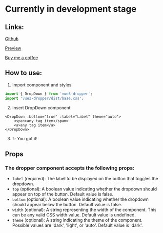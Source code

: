 # Currently in development stage

## Links:

[Github](https://github.com/whereayodev/vue3-dropper)

[Preview](https://dropper-preview.vercel.app)

[Buy me a coffee](https://www.buymeacoffee.com/whereayodev)

## How to use:

1. Import component and styles

```js
import { DropDown } from 'vue3-dropper';
import 'vue3-dropper/dist/base.css';
```

2. Insert DropDown component

```vue
<DropDown :bottom="true" :label="Label" theme="auto">
    <span>any tag item</span>
    <a>any tag item</a>
</DropDown>
```

3. ✨ You got it!

## Props

### The dropper component accepts the following props:

 - `label` (required): The label to be displayed on the button that toggles the dropdown.
 - `top` (optional): A boolean value indicating whether the dropdown should appear on top of the button. Default value is false.
 - `bottom` (optional): A boolean value indicating whether the dropdown should appear below the button. Default value is false.
 - `width` (optional): A string representing the width of the component. This can be any valid CSS width value. Default value is undefined.
 - `theme` (optional): A string indicating the theme of the component. Possible values are 'dark', 'light', or 'auto'. Default value is 'dark'.
